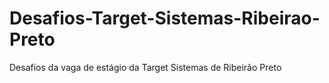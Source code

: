 # Desafios-Target-Sistemas-Ribeirao-Preto
Desafios da vaga de estágio da Target Sistemas de Ribeirão Preto
